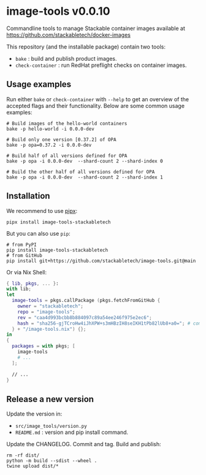 # image-tools v0.0.10

Commandline tools to manage Stackable container images available at https://github.com/stackabletech/docker-images

This repository (and the installable package) contain two tools:

* `bake` : build and publish product images.
* `check-container` : run RedHat preflight checks on container images.

## Usage examples

Run either `bake` or `check-container` with `--help` to get an overview of the accepted flags and their functionality.
Below are some common usage examples:

```shell
# Build images of the hello-world containers
bake -p hello-world -i 0.0.0-dev

# Build only one version [0.37.2] of OPA
bake -p opa=0.37.2 -i 0.0.0-dev

# Build half of all versions defined for OPA
bake -p opa -i 0.0.0-dev  --shard-count 2 --shard-index 0

# Build the other half of all versions defined for OPA
bake -p opa -i 0.0.0-dev  --shard-count 2 --shard-index 1
```

## Installation

We recommend to use [pipx](https://pypa.github.io/pipx/):

```shell
pipx install image-tools-stackabletech
```

But you can also use `pip`:

```shell
# from PyPI
pip install image-tools-stackabletech
# from GitHub
pip install git+https://github.com/stackabletech/image-tools.git@main
```

Or via Nix Shell:

```nix
{ lib, pkgs, ... }:
with lib;
let
  image-tools = pkgs.callPackage (pkgs.fetchFromGitHub {
    owner = "stackabletech";
    repo = "image-tools";
    rev = "caa4d993bcbb8b884097c89a54ee246f975e2ec6";
    hash = "sha256-gjTCroHw4iJhXPW+s3mHBzIH8seIKH1tPb82lUb8+a0="; # comment out to find new hashes when upgrading
  } + "/image-tools.nix") {};
in
{
  packages = with pkgs; [
    image-tools
    # ...
  ];

  // ...
}
```

## Release a new version

Update the version in:

* `src/image_tools/version.py`
* `README.md` : version and pip install command.

Update the CHANGELOG.
Commit and tag.
Build and publish:

```shell
rm -rf dist/
python -m build --sdist --wheel .
twine upload dist/*
```
